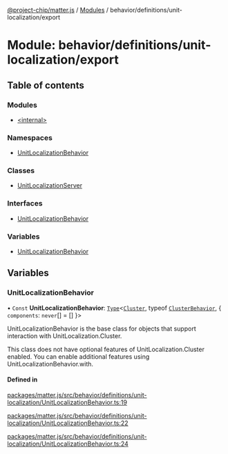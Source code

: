 [@project-chip/matter.js](../README.md) / [Modules](../modules.md) / behavior/definitions/unit-localization/export

# Module: behavior/definitions/unit-localization/export

## Table of contents

### Modules

- [\<internal\>](behavior_definitions_unit_localization_export._internal_.md)

### Namespaces

- [UnitLocalizationBehavior](behavior_definitions_unit_localization_export.UnitLocalizationBehavior.md)

### Classes

- [UnitLocalizationServer](../classes/behavior_definitions_unit_localization_export.UnitLocalizationServer.md)

### Interfaces

- [UnitLocalizationBehavior](../interfaces/behavior_definitions_unit_localization_export.UnitLocalizationBehavior-1.md)

### Variables

- [UnitLocalizationBehavior](behavior_definitions_unit_localization_export.md#unitlocalizationbehavior)

## Variables

### UnitLocalizationBehavior

• `Const` **UnitLocalizationBehavior**: [`Type`](../interfaces/behavior_cluster_export.ClusterBehavior.Type.md)\<[`Cluster`](../interfaces/cluster_export.UnitLocalization.Cluster.md), typeof [`ClusterBehavior`](behavior_cluster_export.ClusterBehavior.md), \{ `components`: `never`[] = [] }\>

UnitLocalizationBehavior is the base class for objects that support interaction with UnitLocalization.Cluster.

This class does not have optional features of UnitLocalization.Cluster enabled. You can enable additional features
using UnitLocalizationBehavior.with.

#### Defined in

[packages/matter.js/src/behavior/definitions/unit-localization/UnitLocalizationBehavior.ts:19](https://github.com/project-chip/matter.js/blob/904d0c9b952b91f28a21803759c5e5c66ee4d272/packages/matter.js/src/behavior/definitions/unit-localization/UnitLocalizationBehavior.ts#L19)

[packages/matter.js/src/behavior/definitions/unit-localization/UnitLocalizationBehavior.ts:22](https://github.com/project-chip/matter.js/blob/904d0c9b952b91f28a21803759c5e5c66ee4d272/packages/matter.js/src/behavior/definitions/unit-localization/UnitLocalizationBehavior.ts#L22)

[packages/matter.js/src/behavior/definitions/unit-localization/UnitLocalizationBehavior.ts:24](https://github.com/project-chip/matter.js/blob/904d0c9b952b91f28a21803759c5e5c66ee4d272/packages/matter.js/src/behavior/definitions/unit-localization/UnitLocalizationBehavior.ts#L24)
